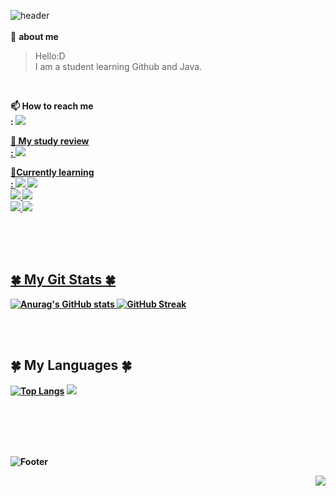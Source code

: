 ![header](https://capsule-render.vercel.app/api?type=rounded&color=F7F7F7&height=100&section=header&text=Luho's%20Github&fontSize=40&fontColor=B2B2B2)  
</br>
🐶 **about me**
> Hello:D  
> I am a student learning Github and Java.  
  
</br>
<p>
  <b> 📫 How to reach me  </br> :
  <a href="mailto:luho0113@gmail.com"><img src="https://img.shields.io/badge/Gmail-EA4335?style=flat&logo=Gmail&logoColor=white&link=mailto:luho0113@gmail.com">  
</p>
<p>
  <b> 📓 My study review  </br> :
  <a href="https://www.notion.so/luho0113/JE-s-Study-10ae7e01b4dd4d21824e2028604946e2"> <img src="https://img.shields.io/badge/Notion-000000?style=flat&logo=Notion&logoColor=white&link=https://www.notion.so/luho0113/JE-s-Study-10ae7e01b4dd4d21824e2028604946e2">
    
</p>

<p>
  📖Currently learning </br> :
  <img src="https://img.shields.io/badge/html5-E34F26?style=flat&logo=html5&logoColor=white">
  <img src="https://img.shields.io/badge/Javascript-F7DF1E?style=flat&logo=javascript&logoColor=black"> 
  <br>
    <img src="https://img.shields.io/badge/Eclipse IDE-2C2255?style=flat&logo=Eclipse IDE&logoColor=white">
    <img src="https://img.shields.io/badge/Spring-6DB33F?style=flat&logo=spring&logoColor=white">
  <br>
    <img src="https://img.shields.io/badge/Github-181717?style=flat&logo=github&logoColor=white">
    <img src="https://img.shields.io/badge/Git-F05032?style=flat&logo=git&logoColor=white">
</p>

</br>
</br>
</br>

## 🍀 My Git Stats 🍀  

![Anurag's GitHub stats](https://github-readme-stats.vercel.app/api?username=anuraghazra&show_icons=true&theme=swift)
[![GitHub Streak](https://streak-stats.demolab.com?user=Luho0113&theme=tokyonight_duo&mode=weekly&background=F7F7F7&ring=B7B7B7&fire=B7B7B7&currStreakNum=6A6A6A&sideNums=6A6A6A&currStreakLabel=6A6A6A&sideLabels=6A6A6A&dates=F72C2C89&border=00000019)](https://git.io/streak-stats)  
  
</br> 
</br>

## 🍀 My Languages 🍀
[![Top Langs](https://github-readme-stats.vercel.app/api/top-langs/?username=Luho0113&layout=compact&theme=swift)](https://github.com/anuraghazra/github-readme-stats)
![](http://github-profile-summary-cards.vercel.app/api/cards/productive-time?username=Luho0113&theme=default&utcOffset=8)

</br>
</br>
</br>
</br>

![Footer](https://capsule-render.vercel.app/api?type=waving&color=b2b2b2&height=150&section=footer)

<div align=right>
  <a href="https://hits.seeyoufarm.com"><img src="https://hits.seeyoufarm.com/api/count/incr/badge.svg?url=https%3A%2F%2Fgithub.com%2FLuho0113%2FLuho0113&count_bg=%23FF7C7C&title_bg=%23C2C2C2&icon=&icon_color=%23E7E7E7&title=hits&edge_flat=false"/></a>
</div>

